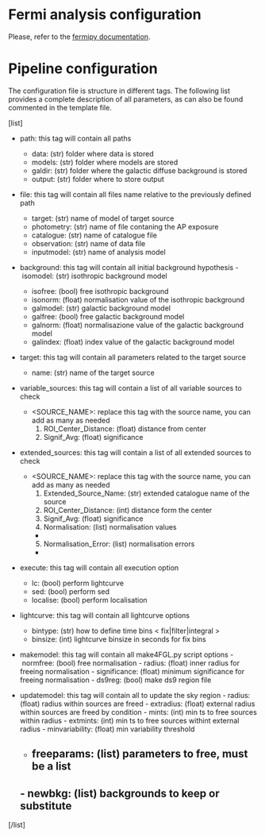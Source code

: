 # Fermi analysis configuration

Please, refer to the [fermipy documentation](https://fermipy.readthedocs.io/en/latest/).

# Pipeline configuration

The configuration file is structure in different tags. The following list provides a complete description of all parameters, as can also be found commented in the template file.

[list]
* path: this tag will contain all paths
  - data: (str) folder where data is stored        
  - models: (str) folder where models are stored
  - galdir: (str) folder where the galactic diffuse background is stored
  - output: (str) folder where to store output

* file: this tag will contain all files name relative to the previously defined path
  - target: (str) name of model of target source 
  - photometry: (str) name of file contaning the AP exposure 
  - catalogue: (str) name of catalogue file
  - observation: (str) name of data file
  - inputmodel: (str) name of analysis model 

* background: this tag will contain all initial background hypothesis
  - isomodel: (str) isothropic background model
  - isofree: (bool) free isothropic background
  - isonorm: (float) normalisation value of the isothropic background
  - galmodel: (str) galactic background model
  - galfree: (bool) free galactic background model
  - galnorm: (float) normalisazione value of the galactic background model
  - galindex: (float) index value of the galactic background model

* target: this tag will contain all parameters related to the target source
  - name: (str) name of the target source

* variable_sources: this tag will contain a list of all variable sources to check 
  - <SOURCE_NAME>: replace this tag with the source name, you can add as many as needed
    1. ROI_Center_Distance: (float) distance from center
    2. Signif_Avg: (float) significance

* extended_sources: this tag will contain a list of all extended sources to check 
  - <SOURCE_NAME>: replace this tag with the source name, you can add as many as needed
    1. Extended_Source_Name: (str) extended catalogue name of the source
    2. ROI_Center_Distance: (int) distance form the center
    3. Signif_Avg: (float) significance
    4. Normalisation: (list) normalisation values
      - 
    5. Normalisation_Error: (list) normalisation errors
      - 

* execute: this tag will contain all execution option
  - lc: (bool) perform lightcurve
  - sed: (bool) perform sed
  - localise: (bool) perform localisation

* lightcurve: this tag will contain all lightcurve options
  - bintype: (str) how to define time bins < fix|filter|integral >
  - binsize: (int) lightcurve binsize in seconds for fix bins

* makemodel: this tag will contain all make4FGL.py script options
  - normfree: (bool) free normalisation
  - radius: (float) inner radius for freeing normalisation
  - significance: (float) minimum significance for freeing normalisation
  - ds9reg: (bool) make ds9 region file

* updatemodel: this tag will contain all to update the sky region
  - radius: (float) radius within sources are freed
  - extradius: (float) external radius within sources are freed by condition
  - mints: (int) min ts to free sources within radius
  - extmints: (int) min ts to free sources withint external radius
  - minvariability: (float) min variability threshold
  - freeparams: (list) parameters to free, must be a list
    - 
  - newbkg: (list) backgrounds to keep or substitute
    - 
[/list]